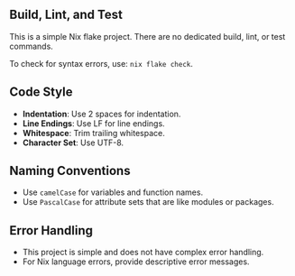 ## Build, Lint, and Test

This is a simple Nix flake project. There are no dedicated build, lint, or test commands.

To check for syntax errors, use: `nix flake check`.

## Code Style

- **Indentation**: Use 2 spaces for indentation.
- **Line Endings**: Use LF for line endings.
- **Whitespace**: Trim trailing whitespace.
- **Character Set**: Use UTF-8.

## Naming Conventions

- Use `camelCase` for variables and function names.
- Use `PascalCase` for attribute sets that are like modules or packages.

## Error Handling

- This project is simple and does not have complex error handling.
- For Nix language errors, provide descriptive error messages.
